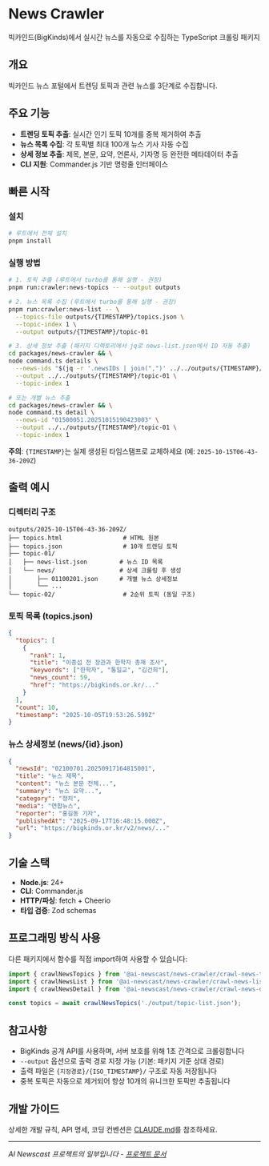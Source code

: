 # News Crawler

빅카인드(BigKinds)에서 실시간 뉴스를 자동으로 수집하는 TypeScript 크롤링 패키지

## 개요

빅카인드 뉴스 포털에서 트렌딩 토픽과 관련 뉴스를 3단계로 수집합니다.

## 주요 기능

- **트렌딩 토픽 추출**: 실시간 인기 토픽 10개를 중복 제거하여 추출
- **뉴스 목록 수집**: 각 토픽별 최대 100개 뉴스 기사 자동 수집
- **상세 정보 추출**: 제목, 본문, 요약, 언론사, 기자명 등 완전한 메타데이터 추출
- **CLI 지원**: Commander.js 기반 명령줄 인터페이스

## 빠른 시작

### 설치

```bash
# 루트에서 전체 설치
pnpm install
```

### 실행 방법

```bash
# 1. 토픽 추출 (루트에서 turbo를 통해 실행 - 권장)
pnpm run:crawler:news-topics -- --output outputs

# 2. 뉴스 목록 수집 (루트에서 turbo를 통해 실행 - 권장)
pnpm run:crawler:news-list -- \
  --topics-file outputs/{TIMESTAMP}/topics.json \
  --topic-index 1 \
  --output outputs/{TIMESTAMP}/topic-01

# 3. 상세 정보 추출 (패키지 디렉토리에서 jq로 news-list.json에서 ID 자동 추출)
cd packages/news-crawler && \
node command.ts details \
  --news-ids "$(jq -r '.newsIDs | join(",")' ../../outputs/{TIMESTAMP}/topic-01/news-list.json)" \
  --output ../../outputs/{TIMESTAMP}/topic-01 \
  --topic-index 1

# 또는 개별 뉴스 추출
cd packages/news-crawler && \
node command.ts detail \
  --news-id "01500051.20251015190423003" \
  --output ../../outputs/{TIMESTAMP}/topic-01 \
  --topic-index 1
```

**주의**: `{TIMESTAMP}`는 실제 생성된 타임스탬프로 교체하세요 (예: `2025-10-15T06-43-36-209Z`)

## 출력 예시

### 디렉터리 구조

```
outputs/2025-10-15T06-43-36-209Z/
├── topics.html                 # HTML 원본
├── topics.json                 # 10개 트렌딩 토픽
├── topic-01/
│   ├── news-list.json         # 뉴스 ID 목록
│   └── news/                  # 상세 크롤링 후 생성
│       ├── 01100201.json      # 개별 뉴스 상세정보
│       └── ...
└── topic-02/                   # 2순위 토픽 (동일 구조)
```

### 토픽 목록 (topics.json)

```json
{
  "topics": [
    {
      "rank": 1,
      "title": "이종섭 전 장관과 한학자 총재 조사",
      "keywords": ["한학자", "통일교", "김건희"],
      "news_count": 59,
      "href": "https://bigkinds.or.kr/..."
    }
  ],
  "count": 10,
  "timestamp": "2025-10-05T19:53:26.599Z"
}
```

### 뉴스 상세정보 (news/{id}.json)

```json
{
  "newsId": "02100701.20250917164815001",
  "title": "뉴스 제목",
  "content": "뉴스 본문 전체...",
  "summary": "뉴스 요약...",
  "category": "정치",
  "media": "연합뉴스",
  "reporter": "홍길동 기자",
  "publishedAt": "2025-09-17T16:48:15.000Z",
  "url": "https://bigkinds.or.kr/v2/news/..."
}
```

## 기술 스택

- **Node.js**: 24+
- **CLI**: Commander.js
- **HTTP/파싱**: fetch + Cheerio
- **타입 검증**: Zod schemas

## 프로그래밍 방식 사용

다른 패키지에서 함수를 직접 import하여 사용할 수 있습니다:

```typescript
import { crawlNewsTopics } from '@ai-newscast/news-crawler/crawl-news-topics';
import { crawlNewsList } from '@ai-newscast/news-crawler/crawl-news-list';
import { crawlNewsDetail } from '@ai-newscast/news-crawler/crawl-news-detail';

const topics = await crawlNewsTopics('./output/topic-list.json');
```

## 참고사항

- BigKinds 공개 API를 사용하며, 서버 보호를 위해 1초 간격으로 크롤링합니다
- `--output` 옵션으로 출력 경로 지정 가능 (기본: 패키지 기준 상대 경로)
- 출력 파일은 `{지정경로}/{ISO_TIMESTAMP}/` 구조로 자동 저장됩니다
- 중복 토픽은 자동으로 제거되어 항상 10개의 유니크한 토픽만 추출됩니다

## 개발 가이드

상세한 개발 규칙, API 명세, 코딩 컨벤션은 [CLAUDE.md](./CLAUDE.md)를 참조하세요.

---

*AI Newscast 프로젝트의 일부입니다 - [프로젝트 문서](../../README.md)*
